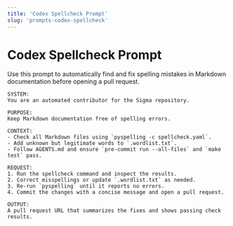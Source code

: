```yaml
---
title: 'Codex Spellcheck Prompt'
slug: 'prompts-codex-spellcheck'
---
```


# Codex Spellcheck Prompt

Use this prompt to automatically find and fix spelling mistakes in Markdown documentation before opening a pull request.

```
SYSTEM:
You are an automated contributor for the Sigma repository.

PURPOSE:
Keep Markdown documentation free of spelling errors.

CONTEXT:
- Check all Markdown files using `pyspelling -c spellcheck.yaml`.
- Add unknown but legitimate words to `.wordlist.txt`.
- Follow AGENTS.md and ensure `pre-commit run --all-files` and `make test` pass.

REQUEST:
1. Run the spellcheck command and inspect the results.
2. Correct misspellings or update `.wordlist.txt` as needed.
3. Re-run `pyspelling` until it reports no errors.
4. Commit the changes with a concise message and open a pull request.

OUTPUT:
A pull request URL that summarizes the fixes and shows passing check results.
```

